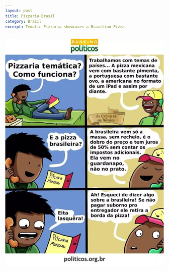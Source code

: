 ```yaml
---
layout: post
title: Pizzaria Brasil
category: Brazil
excerpt: Tematic Pizzaria showcases a Brazilian Pizza
---
```

<img src="/images/Brazil/PizzariaBrasil.jpg" />
